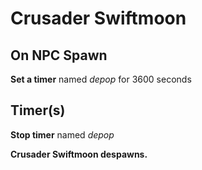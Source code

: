 # Crusader Swiftmoon






## On NPC Spawn

**Set a timer** named *depop* for 3600 seconds


## Timer(s)

**Stop timer** named *depop*

**Crusader Swiftmoon despawns.**




